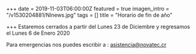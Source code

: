 +++
date = 2019-11-03T06:00:00Z
featured = true
imagen_intro = "/v1530204881/NInews.jpg"
tags = []
title = "Horario de fin de año"

+++
Estaremos cerrados a partir del Lunes 23 de Diciembre y regresamos el Lunes 6 de Enero 2020

Para emergencias nos puedes escribir a : asistencia@novatec.cr